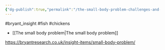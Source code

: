 ```yaml
---
{"dg-publish":true,"permalink":"/the-small-body-problem-challenges-and-considerations-for-animal-advocates/","created":"2025-10-23T17:42:47.489+01:00","updated":"2025-10-23T18:06:08.719+01:00"}
---
```


#bryant_insight #fish #chickens 

- [[The small body problem\|The small body problem]]

https://bryantresearch.co.uk/insight-items/small-body-problem/
